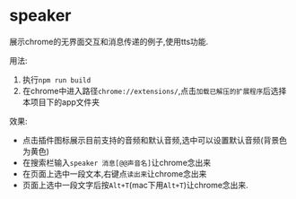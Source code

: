 # speaker

展示chrome的无界面交互和消息传递的例子,使用tts功能.

用法:

1. 执行`npm run build`
2. 在chrome中进入路径`chrome://extensions/`,点击`加载已解压的扩展程序`后选择本项目下的app文件夹

效果:

+ 点击插件图标展示目前支持的音频和默认音频,选中可以设置默认音频(背景色为黄色)
+ 在搜索栏输入`speaker 消息[@@声音名]`让chrome念出来
+ 在页面上选中一段文本,右键点`读出来`让chrome念出来
+ 页面上选中一段文字后按`Alt+T`(mac下用`Alt+T`)让chrome念出来.